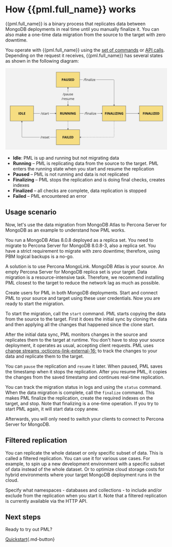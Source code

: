 # How {{pml.full_name}} works

{{pml.full_name}} is a binary process that replicates data between MongoDB deployments in real time until you manually finalize it. You can also make a one-time data migration from the source to the target with zero downtime. 

You operate with {{pml.full_name}} using the [set of commands](pml-commands.md) or [API calls](api.md). Depending on the request it receives, {{pml.full_name}} has several states as shown in the following diagram:

![PML states](_images/state-transition-flow.jpg)

* **Idle**: PML is up and running but not migrating data
* **Running** – PML is replicating data from the source to the target. PML enters the running state when you start and resume the replication 
* **Paused** – PML is not running and data is not replicated
* **Finalizing** – PML stops the replication and is doing final checks, creates indexes
* **Finalized** – all checks are complete, data replication is stopped
* **Failed** – PML encountered an error

## Usage scenario

Now, let's use the data migration from MongoDB Atlas to Percona Server for MongoDB as an example to understand how PML works. 

You run a MongoDB Atlas 8.0.8 deployed as a replica set. You need to migrate to Percona Server for MongoDB 8.0.8-3, also a replica set. You have a strict requirement to migrate with zero downtime; therefore, using PBM logical backups is a no-go. 

A solution is to use Percona MongoLink. MongoDB Atlas is your source. An empty Percona Server for MongoDB replica set is your target. Data migration is a resource-intensive task. Therefore, we recommend installing PML closest to the target to reduce the network lag as much as possible. 

Create users for PML in both MongoDB deployments. Start and connect PML to your source and target using these user credentials. Now you are ready to start the migration.

To start the migration, call the `start` command. PML starts copying the data from the source to the target. First it does the initial sync by cloning the data and then applying all the changes that happened since the clone start.  

After the initial data sync, PML monitors changes in the source and replicates them to the target at runtime. You don't have to stop your source deployment, it operates as usual, accepting client requests. PML uses [change streams :octicons-link-external-16:](https://www.mongodb.com/docs/manual/changeStreams/) to track the changes to your data and replicate them to the target.

You can `pause` the replication and `resume` it later. When paused, PML saves the timestamp when it stops the replication. After you resume PML, it copies the changes from the saved timestamp and continues real-time replication.

You can track the migration status in logs and using the `status` command. When the data migration is complete, call the `finalize` command. This makes PML finalize the replication, create the required indexes on the target, and stop. Note that finalizing is a one-time operation. If you try to start PML again, it will start data copy anew.

Afterwards, you will only need to switch your clients to connect to Percona Server for MongoDB.

## Filtered replication

You can replicate the whole dataset or only specific subset of data. This is called a filtered replication. You can use it for various use cases. For example, to spin up a new development environment with a specific subset of data instead of the whole dataset. Or to optimize cloud storage costs for hybrid environments where your target MongoDB deployment runs in the cloud.

Specify what namespaces - databases and collections - to include and/or exclude from the replication when you start it. Note that a filtered replication is currently available via the HTTP API.

## Next steps

Ready to try out PML? 

[Quickstart](installation.md){.md-button}
